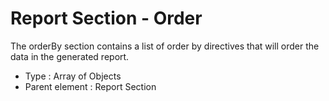 # Report Section - Order
The orderBy section contains a list of order by directives that will order the data in the generated report.

- Type : Array of Objects
- Parent element : Report Section